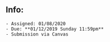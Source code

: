 ## Info:

    - Assigned: 01/08/2020
    - Due: **01/12/2019 Sunday 11:59pm**
    - Submission via Canvas
    
    



